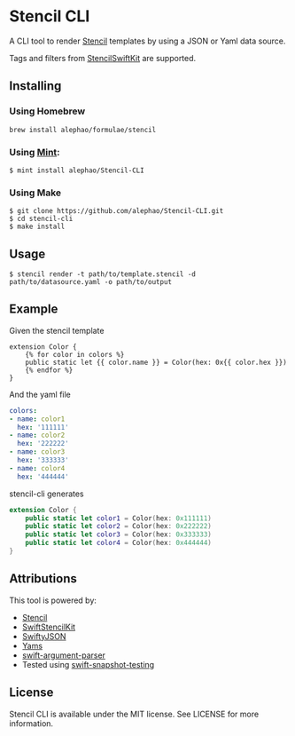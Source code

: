 # Stencil CLI

A CLI tool to render [Stencil](https://github.com/stencilproject/Stencil) templates by using a JSON or Yaml data source.

Tags and filters from [StencilSwiftKit](https://github.com/SwiftGen/StencilSwiftKit) are supported.

## Installing

### Using Homebrew

```
brew install alephao/formulae/stencil
```

### Using [Mint](https://github.com/yonaskolb/mint):

```
$ mint install alephao/Stencil-CLI
```

### Using Make

```
$ git clone https://github.com/alephao/Stencil-CLI.git
$ cd stencil-cli
$ make install
```

## Usage

```
$ stencil render -t path/to/template.stencil -d path/to/datasource.yaml -o path/to/output
```

## Example

Given the stencil template

```
extension Color {
    {% for color in colors %}
    public static let {{ color.name }} = Color(hex: 0x{{ color.hex }})
    {% endfor %}
}
```

And the yaml file

```yaml
colors:
- name: color1
  hex: '111111'
- name: color2
  hex: '222222'
- name: color3
  hex: '333333'
- name: color4
  hex: '444444'
```

stencil-cli generates

```swift
extension Color {
    public static let color1 = Color(hex: 0x111111)
    public static let color2 = Color(hex: 0x222222)
    public static let color3 = Color(hex: 0x333333)
    public static let color4 = Color(hex: 0x444444)
}

```

## Attributions

This tool is powered by:

* [Stencil](https://github.com/stencilproject/Stencil)
* [SwiftStencilKit](https://github.com/SwiftGen/StencilSwiftKit)
* [SwiftyJSON](https://github.com/SwiftyJSON/SwiftyJSON)
* [Yams](https://github.com/jpsim/Yams)
* [swift-argument-parser](https://github.com/apple/swift-argument-parser)
* Tested using [swift-snapshot-testing](https://github.com/pointfreeco/swift-snapshot-testing)

## License

Stencil CLI is available under the MIT license. See LICENSE for more information.
